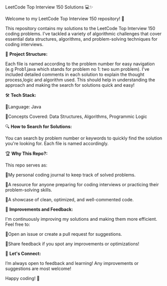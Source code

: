 LeetCode Top Interview 150 Solutions 💻✨

Welcome to my LeetCode Top Interview 150 repository! 🚀

This repository contains my solutions to the LeetCode Top Interview 150 coding problems. I've tackled a variety of algorithmic challenges that cover essential data structures, algorithms, and problem-solving techniques for coding interviews.

📂 **Project Structure:**

Each file is named according to the problem number for easy navigation (e.g Prob1.java which stands for problem no 1: two sum problem).
I've included detailed comments in each solution to explain the thought process,logic and algorithm used. This should help in understanding the approach and making the search for solutions quick and easy!

🛠️ **Tech Stack:**

🌟Language: Java

🌟Concepts Covered: Data Structures, Algorithms, Programmic Logic

🔍 **How to Search for Solutions:**

You can search by problem number or keywords to quickly find the solution you're looking for. Each file is named accordingly.

🏆 **Why This Repo?:**

This repo serves as:

🌟My personal coding journal to keep track of solved problems.

🌟A resource for anyone preparing for coding interviews or practicing their problem-solving skills.

🌟A showcase of clean, optimized, and well-commented code.

🚧 **Improvements and Feedback:**

I'm continuously improving my solutions and making them more efficient. Feel free to:

🌟Open an issue or create a pull request for suggestions.

🌟Share feedback if you spot any improvements or optimizations!

🌱 **Let's Connect:**

I’m always open to feedback and learning! Any improvements or suggestions are most welcome!

Happy coding! 🎉

